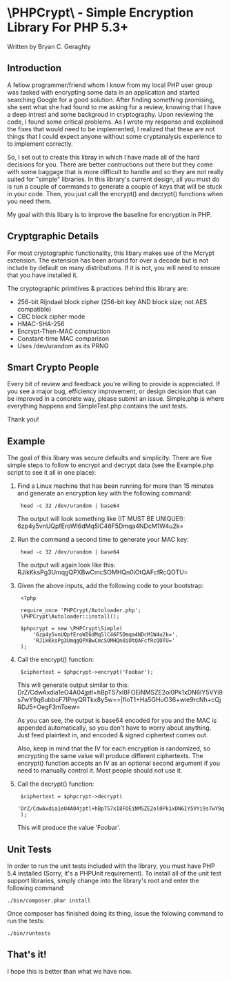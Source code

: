 # \PHPCrypt\ - Simple Encryption Library For PHP 5.3+

Written by Bryan C. Geraghty

## Introduction

A fellow programmer/friend whom I know from my local PHP user group was
tasked with encrypting some data in an application and started searching
Google for a good solution. After finding something promising, she sent
what she had found to me asking for a review, knowing that I have a deep
intrest and some backgroud in cryptography. Upon reviewing the code, I
found some critical problems. As I wrote my response and explained the
fixes that would need to be implemented, I realized that these are not
things that I could expect anyone without some cryptanalysis experience to
to implement correctly.

So, I set out to create this libray in which I have made all of the hard
decisions for you. There are better contructions out there but they come
with some baggage that is more difficult to handle and so they are not
really suited for "simple" libraries. In this library's current design,
all you must do is run a couple of commands to generate a couple of keys
that will be stuck in your code. Then, you just call the encrypt() and
decrypt() functions when you need them.

My goal with this libary is to improve the baseline for encryption in PHP.

## Cryptgraphic Details

For most cryptographic functionality, this libary makes use of the Mcrypt
extension. The extension has been around for over a decade but is not
include by default on many distributions. If it is not, you will need to
ensure that you have installed it.

The cryptographic primitives & practices behind this library are:

* 256-bit Rijndael block cipher (256-bit key AND block size; not AES compatible)
* CBC block cipher mode
* HMAC-SHA-256
* Encrypt-Then-MAC construction
* Constant-time MAC comparison
* Uses /dev/urandom as its PRNG

## Smart Crypto People

Every bit of review and feedback you're willing to provide is appreciated.
If you see a major bug, efficiency improvement, or design decision that can 
be improved in a concrete way, please submit an issue. Simple.php is where
everything happens and SimpleTest.php contains the unit tests.

Thank you!

## Example

The goal of this libary was secure defaults and simplicity. There are
five simple steps to follow to encrypt and decrypt data (see the
Example.php script to see it all in one place):

1. Find a Linux machine that has been running for more than 15 minutes and
generate an encryption key with the following command:

        head -c 32 /dev/urandom | base64

    The output will look something like (IT MUST BE UNIQUE!):  
    6zp4y5vnUQpfEroWI6dMq5lC46F5Dmqa4NDcM1W4u2k=

2. Run the command a second time to generate your MAC key:

        head -c 32 /dev/urandom | base64

    The output will again look like this:  
    RJikKksPg3UmqgQPXBwCmcSOMHQn0iOtQAFcfRcQOTU=

3. Given the above inputs, add the following code to your bootstrap:

        <?php

        require_once 'PHPCrypt/Autoloader.php';
        \PHPCrypt\Autoloader::install();

        $phpcrypt = new \PHPCrypt\Simple(
            '6zp4y5vnUQpfEroWI6dMq5lC46F5Dmqa4NDcM1W4u2k=',
            'RJikKksPg3UmqgQPXBwCmcSOMHQn0iOtQAFcfRcQOTU='
        );

4. Call the encrypt() function:

        $ciphertext = $phpcrypt->encrypt('Foobar');

    This will generate output similar to this:  
    DrZ/CdwAxdia1eO4A04jptl+hBpT57xI8FOEiNMSZE2ol0Pk1xDN6IY5VYi9s7wY9q6ubboF7lPnyQRTkx8y5w==|floT1+Ha5GHuO36+wie9rcNh+cQjRDJ5+OegF3mToew=

    As you can see, the output is base64 encoded for you and the MAC is
    appended automatically, so you don't have to worry about anything.
    Just feed plaintext in, and encoded & signed ciphertext comes out.

    Also, keep in mind that the IV for each encryption is randomized, so
    encrypting the same value will produce different ciphertexts. The
    encrypt() function accepts an IV as an optional second argument if you
    need to manually control it. Most people should not use it.

5. Call the decrypt() function:

        $ciphertext = $phpcrypt->decrypt(
            'DrZ/CdwAxdia1eO4A04jptl+hBpT57xI8FOEiNMSZE2ol0Pk1xDN6IY5VYi9s7wY9q6ubboF7lPnyQRTkx8y5w==|floT1+Ha5GHuO36+wie9rcNh+cQjRDJ5+OegF3mToew='
        );

    This will produce the value 'Foobar'.

## Unit Tests

In order to run the unit tests included with the library, you must have
PHP 5.4 installed (Sorry, it's a PHPUnit requirement). To install all of
the unit test support libraries, simply change into the library's root and
enter the following command:

    ./bin/composer.phar install

Once composer has finished doing its thing, issue the folowing command to
run the tests:

    ./bin/runtests

## That's it!

I hope this is better than what we have now.
